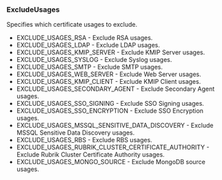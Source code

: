 ### ExcludeUsages
Specifies which certificate usages to exclude.

- EXCLUDE_USAGES_RSA - Exclude RSA usages.
- EXCLUDE_USAGES_LDAP - Exclude LDAP usages.
- EXCLUDE_USAGES_KMIP_SERVER - Exclude KMIP Server usages.
- EXCLUDE_USAGES_SYSLOG - Exclude Syslog usages.
- EXCLUDE_USAGES_SMTP - Exclude SMTP usages.
- EXCLUDE_USAGES_WEB_SERVER - Exclude Web Server usages.
- EXCLUDE_USAGES_KMIP_CLIENT - Exclude KMIP Client usages.
- EXCLUDE_USAGES_SECONDARY_AGENT - Exclude Secondary Agent usages.
- EXCLUDE_USAGES_SSO_SIGNING - Exclude SSO Signing usages.
- EXCLUDE_USAGES_SSO_ENCRYPTION - Exclude SSO Encryption usages.
- EXCLUDE_USAGES_MSSQL_SENSITIVE_DATA_DISCOVERY - Exclude MSSQL Sensitive Data Discovery usages.
- EXCLUDE_USAGES_RBS - Exclude RBS usages.
- EXCLUDE_USAGES_RUBRIK_CLUSTER_CERTIFICATE_AUTHORITY - Exclude Rubrik Cluster Certificate Authority usages.
- EXCLUDE_USAGES_MONGO_SOURCE - Exclude MongoDB source usages.
